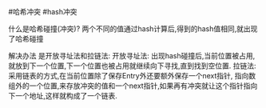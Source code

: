 #哈希冲突 #hash冲突

什么是哈希碰撞(冲突)? 
	两个不同的值通过hash计算后,得到的hash值相同,就出现了哈希碰撞

解决办法 是开放寻址法和拉链法:
	开放寻址法: 出现hash碰撞后,当前位置被占用, 就放到下一个位置,下一个位置也被占用就继续向下寻找,直到找到空位置.
	拉链法: 采用链表的方式,在当前位置除了保存Entry外还要额外保存一个next指针, 指向数组外的一个位置,来存放冲突的值和一个next指针,如果再有冲突就让这个指针指向下一个地址,这样就构成了一个链表.